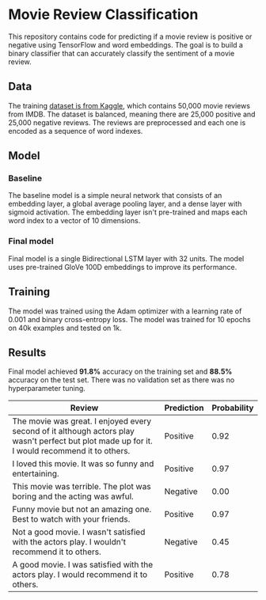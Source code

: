 # Movie Review Classification

This repository contains code for predicting if a movie review is positive or negative using TensorFlow and word embeddings. The goal is to build a binary classifier that can accurately classify the sentiment of a movie review.

## Data

The training [dataset is from Kaggle](https://www.kaggle.com/datasets/lakshmi25npathi/imdb-dataset-of-50k-movie-reviews), which contains 50,000 movie reviews from IMDB. The dataset is balanced, meaning there are 25,000 positive and 25,000 negative reviews. The reviews are preprocessed and each one is encoded as a sequence of word indexes.

## Model

### Baseline
The baseline model is a simple neural network that consists of an embedding layer, a global average pooling layer, and a dense layer with sigmoid activation. The embedding layer isn't pre-trained and maps each word index to a vector of 10 dimensions.

### Final model
Final model is a single Bidirectional LSTM layer with 32 units. The model uses pre-trained GloVe 100D embeddings to improve its performance.

## Training

The model was trained using the Adam optimizer with a learning rate of 0.001 and binary cross-entropy loss. The model was trained for 10 epochs on 40k examples and tested on 1k.

## Results

Final model achieved **91.8%** accuracy on the training set and **88.5%** accuracy on the test set. There was no validation set as there was no hyperparameter tuning.

| Review | Prediction | Probability |
|--------|------------|-------------|
| The movie was great. I enjoyed every second of it although actors play wasn't perfect but plot made up for it. I would recommend it to others. | Positive | 0.92 |
| I loved this movie. It was so funny and entertaining. | Positive | 0.97 |
| This movie was terrible. The plot was boring and the acting was awful. | Negative | 0.00 |
| Funny movie but not an amazing one. Best to watch with your friends. | Positive | 0.97 |
| Not a good movie. I wasn't satisfied with the actors play. I wouldn't recommend it to others. | Negative | 0.45 |
| A good movie. I was satisfied with the actors play. I would recommend it to others. | Positive | 0.78 |


